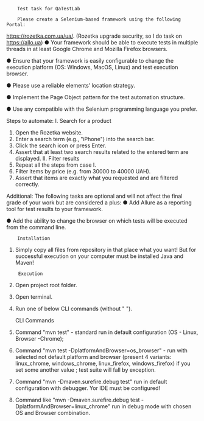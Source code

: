         Test task for QaTestLab

        Please create a Selenium-based framework using the following Portal:
https://rozetka.com.ua/ua/. (Rozetka upgrade security, so I do task on https://allo.ua)
● Your framework should be able to execute tests in multiple threads in at least
Google Chrome and Mozilla Firefox browsers.

● Ensure that your framework is easily configurable to change the execution
platform (OS: Windows, MacOS, Linux) and test execution browser.

● Please use a reliable elements’ location strategy.

● Implement the Page Object pattern for the test automation structure.

● Use any compatible with the Selenium programming language you prefer.


Steps to automate:
I. Search for a product
1. Open the Rozetka website.
2. Enter a search term (e.g., "iPhone") into the search bar.
3. Click the search icon or press Enter.
4. Assert that at least two search results related to the entered term are
      displayed.
      II. Filter results
1. Repeat all the steps from case I.
2. Filter items by price (e.g. from 30000 to 40000 UAH).
3. Assert that items are exactly what you requested and are filtered correctly.

Additional:
The following tasks are optional and will not affect the final grade of your work but
are considered a plus:
● Add Allure as a reporting tool for test results to your framework.

● Add the ability to change the browser on which tests will be executed from the
command line.

        Installation
1. Simply copy all files from repository in that place what you want! But for successful execution
on your computer must be installed Java and Maven!


        Execution
1. Open project root folder.
2. Open terminal.
3. Run one of below CLI commands (without " ").


    CLI Commands
1. Command "mvn test" - standard run in default configuration (OS - Linux, Browser -Chrome);
2. Command "mvn test -DplatformAndBrowser=os_browser" - run with selected not default platform and browser
(present 4 variants: linux_chrome, windows_chrome, linux_firefox, windows_firefox) if you set some another value ;
test suite will fall by exception.
3. Command "mvn -Dmaven.surefire.debug test" run in default configuration with debugger. Yor IDE
must be configured!
4. Command like "mvn -Dmaven.surefire.debug test -DplatformAndBrowser=linux_chrome" run in debug mode with chosen
OS and Browser combination.